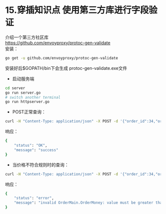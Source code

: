 # 15.穿插知识点 使用第三方库进行字段验证
介绍一个第三方社区库  
https://github.com/envoyproxy/protoc-gen-validate  
安装： 
```bash
go get -u github.com/envoyproxy/protoc-gen-validate
```
安装好后$GOPATH/bin下会生成 protoc-gen-validate.exe文件



* 启动服务端
```bash
cd server
go run server.go
# switch another terminal
go run httpserver.go
```
* POST正常查询：
```bash
curl -H "Content-Type: application/json" -X POST -d '{"order_id":34,"order_no":"bj00123456","user_id":8901,"order_money":34.12,"order_details":[{"detail_id":101,"order_no":"bj30987","prod_id":789},{"detail_id":102,"order_no":"bj30988","prod_id":790}]}' "http://localhost:8080/v1/orders"
```
响应：
```bash
{
    "status": "OK",
    "message": "success"
}
```
* 当价格不符合规则时的查询：
```bash
curl -H "Content-Type: application/json" -X POST -d '{"order_id":34,"order_no":"bj00123456","user_id":8901,"order_money":1,"order_details":[{"detail_id":101,"order_no":"bj30987","prod_id":789},{"detail_id":102,"order_no":"bj30988","prod_id":790}]}' "http://localhost:8080/v1/orders"
```
响应：
```bash
{
    "status": "error",
    "message": "invalid OrderMain.OrderMoney: value must be greater than 1"
}
```
